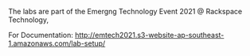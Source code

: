 The labs are part of the Emergng Technology Event 2021 @ Rackspace Technology, 

For Documentation: http://emtech2021.s3-website-ap-southeast-1.amazonaws.com/lab-setup/ 

